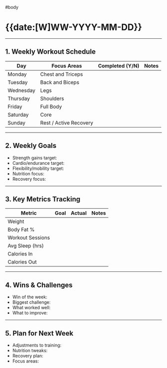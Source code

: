 #body
# {{date:[W]WW-YYYY-MM-DD}}

---
## 1. Weekly Workout Schedule
| Day       | Focus Areas            | Completed (Y/N) | Notes |
| --------- | ---------------------- | --------------- | ----- |
| Monday    | Chest and Triceps      |                 |       |
| Tuesday   | Back and Biceps        |                 |       |
| Wednesday | Legs                   |                 |       |
| Thursday  | Shoulders              |                 |       |
| Friday    | Full Body              |                 |       |
| Saturday  | Core                   |                 |       |
| Sunday    | Rest / Active Recovery |                 |       |

---
## 2. Weekly Goals

- Strength gains target:  
- Cardio/endurance target:  
- Flexibility/mobility target:  
- Nutrition focus:  
- Recovery focus:

---
## 3. Key Metrics Tracking
| Metric           | Goal        | Actual       | Notes                     |
|------------------|-------------|--------------|---------------------------|
| Weight           |             |              |                           |
| Body Fat %       |             |              |                           |
| Workout Sessions |             |              |                           |
| Avg Sleep (hrs)  |             |              |                           |
| Calories In      |             |              |                           |
| Calories Out     |             |              |                           |

---
## 4. Wins & Challenges

- Win of the week:  
- Biggest challenge:  
- What worked well:  
- What to improve:

---
## 5. Plan for Next Week

- Adjustments to training:  
- Nutrition tweaks:  
- Recovery plan:  
- Focus areas: